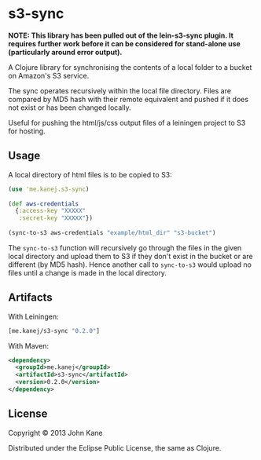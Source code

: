 # s3-sync

**NOTE: This library has been pulled out of the lein-s3-sync plugin. It
requires further work before it can be considered for stand-alone use
(particularly around error output).**

A Clojure library for synchronising the contents of a local folder
to a bucket on Amazon's S3 service.

The sync operates recursively within the local file directory.
Files are compared by MD5 hash with their remote equivalent and
pushed if it does not exist or has been changed locally.

Useful for pushing the html/js/css output files of a leiningen project
to S3 for hosting.

## Usage

A local directory of html files is to be copied to S3:
```clojure
(use 'me.kanej.s3-sync)
    
(def aws-credentials
  {:access-key "XXXXX"
   :secret-key "XXXXX"})
       
(sync-to-s3 aws-credentials "example/html_dir" "s3-bucket")
```
The `sync-to-s3` function will recursively go
through the files in the given local directory and upload them to S3
if they don't exist in the bucket or are different (by MD5 hash).
Hence another call to `sync-to-s3` would upload no files until
a change is made in the local directory.


## Artifacts

With Leiningen:
```clojure
[me.kanej/s3-sync "0.2.0"]
```

With Maven:
```xml
<dependency>
  <groupId>me.kanej</groupId>
  <artifactId>s3-sync</artifactId>
  <version>0.2.0</version>
</dependency>
```
## License

Copyright © 2013 John Kane

Distributed under the Eclipse Public License, the same as Clojure.
